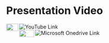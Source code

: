# Presentation Video

<img align="left" src="https://user-images.githubusercontent.com/96676964/210149457-482a01ba-b065-471b-9213-f512093fe205.png" data-canonical-src="https://user-images.githubusercontent.com/96676964/210149457-482a01ba-b065-471b-9213-f512093fe205.png" width="32" height="20" /> ![YouTube Link]() </br>
<img align="left" src="https://user-images.githubusercontent.com/96676964/210149862-69590691-e529-4252-9483-275d364cd494.png" data-canonical-src="https://user-images.githubusercontent.com/96676964/210149862-69590691-e529-4252-9483-275d364cd494.png" width="40" height="20" /> ![Microsoft Onedrive Link]() </br>
